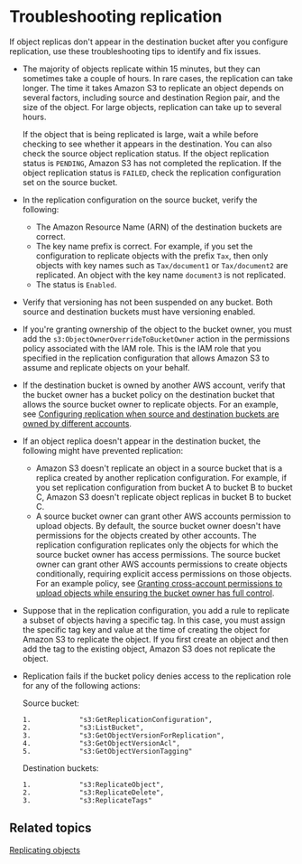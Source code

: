 # Troubleshooting replication<a name="replication-troubleshoot"></a>

If object replicas don't appear in the destination bucket after you configure replication, use these troubleshooting tips to identify and fix issues\.
+ The majority of objects replicate within 15 minutes, but they can sometimes take a couple of hours\. In rare cases, the replication can take longer\. The time it takes Amazon S3 to replicate an object depends on several factors, including source and destination Region pair, and the size of the object\. For large objects, replication can take up to several hours\.

  If the object that is being replicated is large, wait a while before checking to see whether it appears in the destination\. You can also check the source object replication status\. If the object replication status is `PENDING`, Amazon S3 has not completed the replication\. If the object replication status is `FAILED`, check the replication configuration set on the source bucket\.
+ In the replication configuration on the source bucket, verify the following:
  + The Amazon Resource Name \(ARN\) of the destination buckets are correct\.
  + The key name prefix is correct\. For example, if you set the configuration to replicate objects with the prefix `Tax`, then only objects with key names such as `Tax/document1` or `Tax/document2` are replicated\. An object with the key name `document3` is not replicated\.
  + The status is `Enabled`\.
+ Verify that versioning has not been suspended on any bucket\. Both source and destination buckets must have versioning enabled\.
+ If you're granting ownership of the object to the bucket owner, you must add the `s3:ObjectOwnerOverrideToBucketOwner` action in the permissions policy associated with the IAM role\. This is the IAM role that you specified in the replication configuration that allows Amazon S3 to assume and replicate objects on your behalf\.
+ If the destination bucket is owned by another AWS account, verify that the bucket owner has a bucket policy on the destination bucket that allows the source bucket owner to replicate objects\. For an example, see [Configuring replication when source and destination buckets are owned by different accounts](replication-walkthrough-2.md)\.
+ If an object replica doesn't appear in the destination bucket, the following might have prevented replication:
  + Amazon S3 doesn't replicate an object in a source bucket that is a replica created by another replication configuration\. For example, if you set replication configuration from bucket A to bucket B to bucket C, Amazon S3 doesn't replicate object replicas in bucket B to bucket C\.
  + A source bucket owner can grant other AWS accounts permission to upload objects\. By default, the source bucket owner doesn't have permissions for the objects created by other accounts\. The replication configuration replicates only the objects for which the source bucket owner has access permissions\. The source bucket owner can grant other AWS accounts permissions to create objects conditionally, requiring explicit access permissions on those objects\. For an example policy, see [Granting cross\-account permissions to upload objects while ensuring the bucket owner has full control](example-bucket-policies.md#example-bucket-policies-use-case-8)\.
+ Suppose that in the replication configuration, you add a rule to replicate a subset of objects having a specific tag\. In this case, you must assign the specific tag key and value at the time of creating the object for Amazon S3 to replicate the object\. If you first create an object and then add the tag to the existing object, Amazon S3 does not replicate the object\.
+ Replication fails if the bucket policy denies access to the replication role for any of the following actions:

  Source bucket:

  ```
  1.            "s3:GetReplicationConfiguration",
  2.            "s3:ListBucket",
  3.            "s3:GetObjectVersionForReplication",
  4.            "s3:GetObjectVersionAcl",
  5.            "s3:GetObjectVersionTagging"
  ```

  Destination buckets:

  ```
  1.            "s3:ReplicateObject",
  2.            "s3:ReplicateDelete",
  3.            "s3:ReplicateTags"
  ```

## Related topics<a name="replication-troubleshoot-related-topics"></a>

[Replicating objects](replication.md)